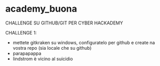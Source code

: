 # academy_buona
CHALLENGE SU GITHUB/GIT PER CYBER HACKADEMY

CHALLENGE 1: 
- mettete gitkraken su windows, configuratelo per github e create na vostra repo (sia locale che su github)
- parapapappa
- lindstrom è vicino al suicidio
